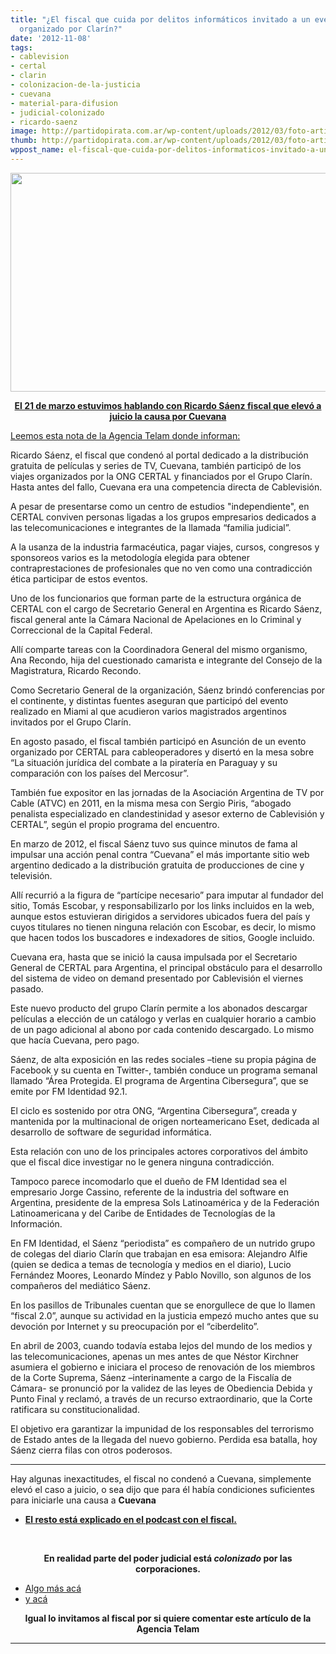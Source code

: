 ```yaml
---
title: "¿El fiscal que cuida por delitos informáticos invitado a un evento en Miami
  organizado por Clarín?"
date: '2012-11-08'
tags:
- cablevision
- certal
- clarin
- colonizacion-de-la-justicia
- cuevana
- material-para-difusion
- judicial-colonizado
- ricardo-saenz
image: http://partidopirata.com.ar/wp-content/uploads/2012/03/foto-articulo-515x350.png
thumb: http://partidopirata.com.ar/wp-content/uploads/2012/03/foto-articulo-515x350-150x150.png
wppost_name: el-fiscal-que-cuida-por-delitos-informaticos-invitado-a-un-evento-en-miami-organizado-por-clarin
---
```


<a href="http://partidopirata.com.ar/wp-content/uploads/2012/03/foto-articulo-515x350.png"><img class="aligncenter size-full wp-image-3589" title="Ricardo Sáenz" src="http://partidopirata.com.ar/wp-content/uploads/2012/03/foto-articulo-515x350.png" alt="" width="515" height="350" /></a>
<p style="text-align: center;"><strong><a href="http://partidopirata.com.ar/3588/podcast-con-el-senor-fiscal-ricardo-saenz-quien-investigo-las-denuncias-contra-cuevana" target="_blank">El 21 de marzo estuvimos hablando con Ricardo Sáenz fiscal que elevó a juicio la causa por Cuevana</a></strong></p>
<a href="http://www.telam.com.ar/nota/43393/" target="_blank">Leemos esta nota de la Agencia Telam donde informan:</a>
<div>
<div>
<div>

Ricardo Sáenz, el fiscal que condenó al portal dedicado a la distribución gratuita de películas y series de TV, Cuevana, también participó de los viajes organizados por la ONG CERTAL y financiados por el Grupo Clarín. Hasta antes del fallo, Cuevana era una competencia directa de Cablevisión.

</div>
<div>

A pesar de presentarse como un centro de estudios "independiente", en CERTAL conviven personas ligadas a los grupos empresarios dedicados a las telecomunicaciones e integrantes de la llamada “familia judicial”.

A la usanza de la industria farmacéutica, pagar viajes, cursos, congresos y sponsoreos varios es la metodología elegida para obtener contraprestaciones de profesionales que no ven como una contradicción ética participar de estos eventos.

Uno de los funcionarios que forman parte de la estructura orgánica de CERTAL con el cargo de Secretario General en Argentina es Ricardo Sáenz, fiscal general ante la Cámara Nacional de Apelaciones en lo Criminal y Correccional de la Capital Federal.

Allí comparte tareas con la Coordinadora General del mismo organismo, Ana Recondo, hija del cuestionado camarista e integrante del Consejo de la Magistratura, Ricardo Recondo.

Como Secretario General de la organización, Sáenz brindó conferencias por el continente, y distintas fuentes aseguran que participó del evento realizado en Miami al que acudieron varios magistrados argentinos invitados por el Grupo Clarín.

En agosto pasado, el fiscal también participó en Asunción de un evento organizado por CERTAL para cableoperadores y disertó en la mesa sobre “La situación jurídica del combate a la piratería en Paraguay y su comparación con los países del Mercosur”.

También fue expositor en las jornadas de la Asociación Argentina de TV por Cable (ATVC) en 2011, en la misma mesa con Sergio Piris, “abogado penalista especializado en clandestinidad y asesor externo de Cablevisión y CERTAL”, según el propio programa del encuentro.

En marzo de 2012, el fiscal Sáenz tuvo sus quince minutos de fama al impulsar una acción penal contra “Cuevana” el más importante sitio web argentino dedicado a la distribución gratuita de producciones de cine y televisión.

Allí recurrió a la figura de “partícipe necesario” para imputar al fundador del sitio, Tomás Escobar, y responsabilizarlo por los links incluidos en la web, aunque estos estuvieran dirigidos a servidores ubicados fuera del país y cuyos titulares no tienen ninguna relación con Escobar, es decir, lo mismo que hacen todos los buscadores e indexadores de sitios, Google incluido.

Cuevana era, hasta que se inició la causa impulsada por el Secretario General de CERTAL para Argentina, el principal obstáculo para el desarrollo del sistema de video on demand presentado por Cablevisión el viernes pasado.

Este nuevo producto del grupo Clarín permite a los abonados descargar películas a elección de un catálogo y verlas en cualquier horario a cambio de un pago adicional al abono por cada contenido descargado. Lo mismo que hacía Cuevana, pero pago.

Sáenz, de alta exposición en las redes sociales –tiene su propia página de Facebook y su cuenta en Twitter-, también conduce un programa semanal llamado “Área Protegida. El programa de Argentina Cibersegura”, que se emite por FM Identidad 92.1.

El ciclo es sostenido por otra ONG, “Argentina Cibersegura”, creada y mantenida por la multinacional de origen norteamericano Eset, dedicada al desarrollo de software de seguridad informática.

Esta relación con uno de los principales actores corporativos del ámbito que el fiscal dice investigar no le genera ninguna contradicción.

Tampoco parece incomodarlo que el dueño de FM Identidad sea el empresario Jorge Cassino, referente de la industria del software en Argentina, presidente de la empresa Sols Latinoamérica y de la Federación Latinoamericana y del Caribe de Entidades de Tecnologías de la Información.

En FM Identidad, el Sáenz “periodista” es compañero de un nutrido grupo de colegas del diario Clarín que trabajan en esa emisora: Alejandro Alfie (quien se dedica a temas de tecnología y medios en el diario), Lucio Fernández Moores, Leonardo Míndez y Pablo Novillo, son algunos de los compañeros del mediático Sáenz.

En los pasillos de Tribunales cuentan que se enorgullece de que lo llamen “fiscal 2.0”, aunque su actividad en la justicia empezó mucho antes que su devoción por Internet y su preocupación por el “ciberdelito”.

En abril de 2003, cuando todavía estaba lejos del mundo de los medios y las telecomunicaciones, apenas un mes antes de que Néstor Kirchner asumiera el gobierno e iniciara el proceso de renovación de los miembros de la Corte Suprema, Sáenz –interinamente a cargo de la Fiscalía de Cámara- se pronunció por la validez de las leyes de Obediencia Debida y Punto Final y reclamó, a través de un recurso extraordinario, que la Corte ratificara su constitucionalidad.

El objetivo era garantizar la impunidad de los responsables del terrorismo de Estado antes de la llegada del nuevo gobierno. Perdida esa batalla, hoy Sáenz cierra filas con otros poderosos.

</div>
</div>
</div>

<hr />

Hay algunas inexactitudes, el fiscal no condenó a Cuevana, simplemente elevó el caso a juicio, o sea dijo que para él había condiciones suficientes para iniciarle una causa a <strong>Cuevana</strong>
<ul>
	<li><strong><a href="http://partidopirata.com.ar/3588/podcast-con-el-senor-fiscal-ricardo-saenz-quien-investigo-las-denuncias-contra-cuevana" target="_blank">El resto está explicado en el podcast con el fiscal.</a></strong></li>
</ul>
&nbsp;
<p style="text-align: center;"><strong>En realidad parte del poder judicial está <em>colonizado</em> por las corporaciones.</strong></p>

<ul>
	<li><a href="http://partidopirata.com.ar/7252/hacete-amigo-del-juez-sino-adoctrinalo">Algo más acá</a></li>
	<li><a href="http://partidopirata.com.ar/6741/departamento-de-justicia-de-ee-uu-educa-jueces-extranjeros-sobre-pirateria">y acá</a></li>
</ul>
<p style="text-align: center;"><strong>Igual lo invitamos al fiscal por si quiere comentar este artículo de la Agencia Telam</strong></p>


<hr />
